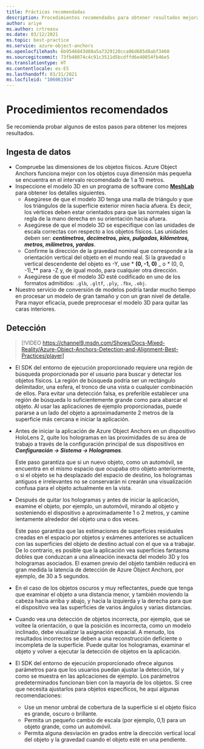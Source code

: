 ```yaml
---
title: Prácticas recomendadas
description: Procedimientos recomendados para obtener resultados mejorados
author: ariye
ms.author: crtreasu
ms.date: 03/12/2021
ms.topic: best-practice
ms.service: azure-object-anchors
ms.openlocfilehash: 6b9546843d88a5a7329120cca86d685d8abf3460
ms.sourcegitcommit: 73fb48074c4c91c3511d5bcdffd6e40854fb46e5
ms.translationtype: HT
ms.contentlocale: es-ES
ms.lasthandoff: 03/31/2021
ms.locfileid: "106061934"
---
```

# <a name="best-practices"></a>Procedimientos recomendados

Se recomienda probar algunos de estos pasos para obtener los mejores resultados.

## <a name="ingestion"></a>Ingesta de datos

- Compruebe las dimensiones de los objetos físicos. Azure Object Anchors funciona mejor con los objetos cuya dimensión más pequeña se encuentra en el intervalo recomendado de 1 a 10 metros.
- Inspeccione el modelo 3D en un programa de software como [**MeshLab**](https://www.meshlab.net/) para obtener los detalles siguientes.
  - Asegúrese de que el modelo 3D tenga una malla de triángulo y que los triángulos de la superficie exterior miren hacia afuera. Es decir, los vértices deben estar orientados para que las normales sigan la regla de la mano derecha en su orientación hacia afuera.
  - Asegúrese de que el modelo 3D se especifique con las unidades de escala correctas con respecto a los objetos físicos. Las unidades deben ser: ***centímetros, decímetros, pies, pulgadas, kilómetros, metros, milímetros, yardas***.
  - Confirme la dirección de la gravedad nominal que corresponde a la orientación vertical del objeto en el mundo real. Si la gravedad o vertical descendente del objeto es -Y, use * **(0, -1, 0)** _ o _*_ (0, 0, -1)_** para -Z y, de igual modo, para cualquier otra dirección.
  - Asegúrese de que el modelo 3D esté codificado en uno de los formatos admitidos: `.glb`, `.gltf`, `.ply`, `.fbx`, `.obj`.
- Nuestro servicio de conversión de modelos podría tardar mucho tiempo en procesar un modelo de gran tamaño y con un gran nivel de detalle. Para mayor eficacia, puede preprocesar el modelo 3D para quitar las caras interiores.

## <a name="detection"></a>Detección

> [!VIDEO https://channel9.msdn.com/Shows/Docs-Mixed-Reality/Azure-Object-Anchors-Detection-and-Alignment-Best-Practices/player]

- El SDK del entorno de ejecución proporcionado requiere una región de búsqueda proporcionada por el usuario para buscar y detectar los objetos físicos. La región de búsqueda podría ser un rectángulo delimitador, una esfera, el tronco de una vista o cualquier combinación de ellos. Para evitar una detección falsa, es preferible establecer una región de búsqueda lo suficientemente grande como para abarcar el objeto. Al usar las aplicaciones de ejemplo proporcionadas, puede pararse a un lado del objeto a aproximadamente 2 metros de la superficie más cercana e iniciar la aplicación.
- Antes de iniciar la aplicación de Azure Object Anchors en un dispositivo HoloLens 2, quite los hologramas en las proximidades de su área de trabajo a través de la configuración principal de sus dispositivos en ***Configuración -> Sistema -> Hologramas***.

  Este paso garantiza que si un nuevo objeto, como un automóvil, se encuentra en el mismo espacio que ocupaba otro objeto anteriormente, o si el objeto se ha desplazado del espacio de destino, los hologramas antiguos e irrelevantes no se conservarán ni crearán una visualización confusa para el objeto actualmente en la vista.
- Después de quitar los hologramas y antes de iniciar la aplicación, examine el objeto, por ejemplo, un automóvil, mirando al objeto y sosteniendo el dispositivo a aproximadamente 1 o 2 metros, y camine lentamente alrededor del objeto una o dos veces.

  Este paso garantiza que las estimaciones de superficies residuales creadas en el espacio por objetos y exámenes anteriores se actualicen con las superficies del objeto de destino actual con el que va a trabajar. De lo contrario, es posible que la aplicación vea superficies fantasma dobles que conduzcan a una alineación inexacta del modelo 3D y los hologramas asociados. El examen previo del objeto también reducirá en gran medida la latencia de detección de Azure Object Anchors, por ejemplo, de 30 a 5 segundos.
- En el caso de los objetos oscuros y muy reflectantes, puede que tenga que examinar el objeto a una distancia menor, y también moviendo la cabeza hacia arriba y abajo, y hacia la izquierda y la derecha para que el dispositivo vea las superficies de varios ángulos y varias distancias.
- Cuando vea una detección de objetos incorrecta, por ejemplo, que se voltee la orientación, o que la posición es incorrecta, como un modelo inclinado, debe visualizar la asignación espacial. A menudo, los resultados incorrectos se deben a una reconstrucción deficiente o incompleta de la superficie. Puede quitar los hologramas, examinar el objeto y volver a ejecutar la detección de objetos en la aplicación.
- El SDK del entorno de ejecución proporcionado ofrece algunos parámetros para que los usuarios puedan ajustar la detección, tal y como se muestra en las aplicaciones de ejemplo. Los parámetros predeterminados funcionan bien con la mayoría de los objetos. Si cree que necesita ajustarlos para objetos específicos, he aquí algunas recomendaciones:
  - Use un menor umbral de cobertura de la superficie si el objeto físico es grande, oscuro o brillante.
  - Permita un pequeño cambio de escala (por ejemplo, 0,1) para un objeto grande, como un automóvil.
  - Permita alguna desviación en grados entre la dirección vertical local del objeto y la gravedad cuando el objeto esté en una pendiente.
